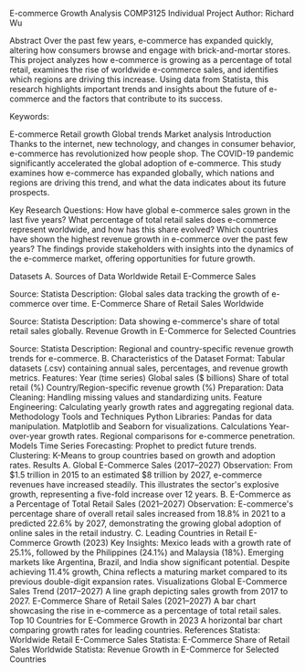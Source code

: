 E-commerce Growth Analysis
COMP3125 Individual Project
Author: Richard Wu

Abstract
Over the past few years, e-commerce has expanded quickly, altering how consumers browse and engage with brick-and-mortar stores. This project analyzes how e-commerce is growing as a percentage of total retail, examines the rise of worldwide e-commerce sales, and identifies which regions are driving this increase. Using data from Statista, this research highlights important trends and insights about the future of e-commerce and the factors that contribute to its success.

Keywords:

E-commerce
Retail growth
Global trends
Market analysis
Introduction
Thanks to the internet, new technology, and changes in consumer behavior, e-commerce has revolutionized how people shop. The COVID-19 pandemic significantly accelerated the global adoption of e-commerce. This study examines how e-commerce has expanded globally, which nations and regions are driving this trend, and what the data indicates about its future prospects.

Key Research Questions:
How have global e-commerce sales grown in the last five years?
What percentage of total retail sales does e-commerce represent worldwide, and how has this share evolved?
Which countries have shown the highest revenue growth in e-commerce over the past few years?
The findings provide stakeholders with insights into the dynamics of the e-commerce market, offering opportunities for future growth.

Datasets
A. Sources of Data
Worldwide Retail E-Commerce Sales

Source: Statista
Description: Global sales data tracking the growth of e-commerce over time.
E-Commerce Share of Retail Sales Worldwide

Source: Statista
Description: Data showing e-commerce's share of total retail sales globally.
Revenue Growth in E-Commerce for Selected Countries

Source: Statista
Description: Regional and country-specific revenue growth trends for e-commerce.
B. Characteristics of the Dataset
Format: Tabular datasets (.csv) containing annual sales, percentages, and revenue growth metrics.
Features:
Year (time series)
Global sales ($ billions)
Share of total retail (%)
Country/Region-specific revenue growth (%)
Preparation:
Data Cleaning: Handling missing values and standardizing units.
Feature Engineering: Calculating yearly growth rates and aggregating regional data.
Methodology
Tools and Techniques
Python Libraries:
Pandas for data manipulation.
Matplotlib and Seaborn for visualizations.
Calculations
Year-over-year growth rates.
Regional comparisons for e-commerce penetration.
Models
Time Series Forecasting:
Prophet to predict future trends.
Clustering:
K-Means to group countries based on growth and adoption rates.
Results
A. Global E-Commerce Sales (2017–2027)
Observation:
From $1.5 trillion in 2015 to an estimated $8 trillion by 2027, e-commerce revenues have increased steadily. This illustrates the sector's explosive growth, representing a five-fold increase over 12 years.
B. E-Commerce as a Percentage of Total Retail Sales (2021–2027)
Observation:
E-commerce's percentage share of overall retail sales increased from 18.8% in 2021 to a predicted 22.6% by 2027, demonstrating the growing global adoption of online sales in the retail industry.
C. Leading Countries in Retail E-Commerce Growth (2023)
Key Insights:
Mexico leads with a growth rate of 25.1%, followed by the Philippines (24.1%) and Malaysia (18%).
Emerging markets like Argentina, Brazil, and India show significant potential.
Despite achieving 11.4% growth, China reflects a maturing market compared to its previous double-digit expansion rates.
Visualizations
Global E-Commerce Sales Trend (2017–2027)
A line graph depicting sales growth from 2017 to 2027.
E-Commerce Share of Retail Sales (2021–2027)
A bar chart showcasing the rise in e-commerce as a percentage of total retail sales.
Top 10 Countries for E-Commerce Growth in 2023
A horizontal bar chart comparing growth rates for leading countries.
References
Statista: Worldwide Retail E-Commerce Sales
Statista: E-Commerce Share of Retail Sales Worldwide
Statista: Revenue Growth in E-Commerce for Selected Countries
